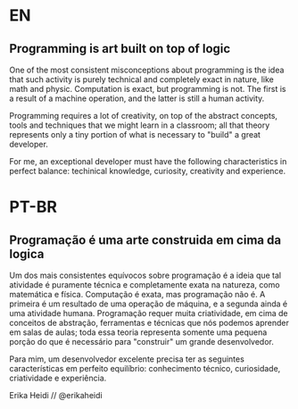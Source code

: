 # EN

## Programming is art built on top of logic

One of the most consistent misconceptions about programming is the idea that such activity is purely technical and completely
exact in nature, like math and physic. Computation is exact, but programming is not. The first is a result of a machine operation,
and the latter is still a human activity.

Programming requires a lot of creativity, on top of the abstract concepts, tools and techniques that we might learn in a classroom;
all that theory represents only a tiny portion of what is necessary to "build" a great developer.

For me, an exceptional developer must have the following characteristics in perfect balance: techinical knowledge, curiosity,
creativity and experience.

# PT-BR

## Programação é uma arte construida em cima da logica

Um dos mais consistentes equívocos sobre programação é a ideia que tal atividade é puramente técnica e completamente exata na natureza, como matemática e física. Computação é exata, mas programação não é. A primeira é um resultado de uma operação de máquina, e a segunda ainda é uma atividade humana.
Programação requer muita criatividade, em cima de conceitos de abstração, ferramentas e técnicas que nós podemos aprender em salas de aulas; toda essa teoria representa somente uma pequena porção do que é necessário para "construir" um grande desenvolvedor.

Para mim, um desenvolvedor excelente precisa ter as seguintes características em perfeito equilíbrio: conhecimento técnico, curiosidade, criatividade e experiência.

Erika Heidi // @erikaheidi
